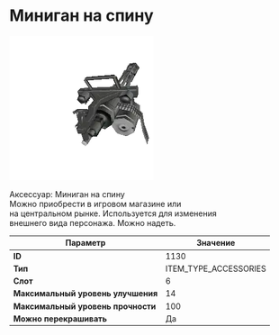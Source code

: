 # Миниган на спину

![Item Image](../img/1130.webp?raw=true)

Аксессуар: Миниган на спину<br>Можно приобрести в игровом магазине или<br>на центральном рынке. Используется для изменения<br>внешнего вида персонажа. Можно надеть.


| Параметр | Значение |
|----------|----------|
| **ID** | 1130 |
| **Тип** | ITEM_TYPE_ACCESSORIES |
| **Слот** | 6 |
| **Максимальный уровень улучшения** | 14 |
| **Максимальный уровень прочности** | 100 |
| **Можно перекрашивать** | Да |

